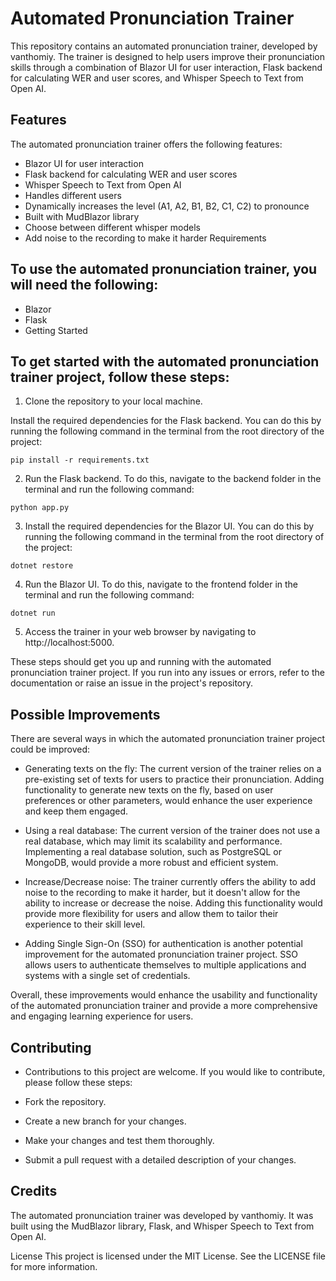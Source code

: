 # Automated Pronunciation Trainer
This repository contains an automated pronunciation trainer, developed by vanthomiy. The trainer is designed to help users improve their pronunciation skills through a combination of Blazor UI for user interaction, Flask backend for calculating WER and user scores, and Whisper Speech to Text from Open AI.

## Features
The automated pronunciation trainer offers the following features:

- Blazor UI for user interaction
- Flask backend for calculating WER and user scores
- Whisper Speech to Text from Open AI
- Handles different users
- Dynamically increases the level (A1, A2, B1, B2, C1, C2) to pronounce
- Built with MudBlazor library
- Choose between different whisper models
- Add noise to the recording to make it harder
Requirements
## To use the automated pronunciation trainer, you will need the following:
- Blazor
- Flask
- Getting Started
## To get started with the automated pronunciation trainer project, follow these steps:

1. Clone the repository to your local machine.

Install the required dependencies for the Flask backend. You can do this by running the following command in the terminal from the root directory of the project:

```
pip install -r requirements.txt
```

2. Run the Flask backend. To do this, navigate to the backend folder in the terminal and run the following command:

```
python app.py
```
3. Install the required dependencies for the Blazor UI. You can do this by running the following command in the terminal from the root directory of the project:
```
dotnet restore
```
4. Run the Blazor UI. To do this, navigate to the frontend folder in the terminal and run the following command:
```
dotnet run
```
5. Access the trainer in your web browser by navigating to http://localhost:5000.

These steps should get you up and running with the automated pronunciation trainer project. If you run into any issues or errors, refer to the documentation or raise an issue in the project's repository.

## Possible Improvements
There are several ways in which the automated pronunciation trainer project could be improved:

- Generating texts on the fly: The current version of the trainer relies on a pre-existing set of texts for users to practice their pronunciation. Adding functionality to generate new texts on the fly, based on user preferences or other parameters, would enhance the user experience and keep them engaged.

- Using a real database: The current version of the trainer does not use a real database, which may limit its scalability and performance. Implementing a real database solution, such as PostgreSQL or MongoDB, would provide a more robust and efficient system.

- Increase/Decrease noise: The trainer currently offers the ability to add noise to the recording to make it harder, but it doesn't allow for the ability to increase or decrease the noise. Adding this functionality would provide more flexibility for users and allow them to tailor their experience to their skill level.

- Adding Single Sign-On (SSO) for authentication is another potential improvement for the automated pronunciation trainer project. SSO allows users to authenticate themselves to multiple applications and systems with a single set of credentials.

Overall, these improvements would enhance the usability and functionality of the automated pronunciation trainer and provide a more comprehensive and engaging learning experience for users.

## Contributing
- Contributions to this project are welcome. If you would like to contribute, please follow these steps:

- Fork the repository.
- Create a new branch for your changes.
- Make your changes and test them thoroughly.
- Submit a pull request with a detailed description of your changes.
## Credits
The automated pronunciation trainer was developed by vanthomiy. It was built using the MudBlazor library, Flask, and Whisper Speech to Text from Open AI.

License
This project is licensed under the MIT License. See the LICENSE file for more information.
